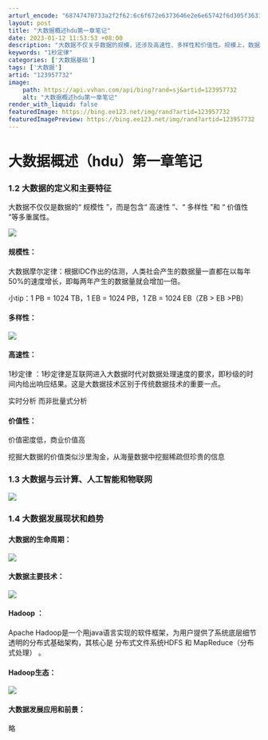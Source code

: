 ```yaml
---
arturl_encode: "68747470733a2f2f62:6c6f672e6373646e2e6e65742f6d305f36313230363232352f:61727469636c652f64657461696c732f313233393537373332"
layout: post
title: "大数据概述hdu第一章笔记"
date: 2023-01-12 11:53:53 +08:00
description: "大数据不仅关乎数据的规模，还涉及高速性、多样性和价值性。规模上，数据量以每年"
keywords: "1秒定律"
categories: ['大数据基础']
tags: ['大数据']
artid: "123957732"
image:
    path: https://api.vvhan.com/api/bing?rand=sj&artid=123957732
    alt: "大数据概述hdu第一章笔记"
render_with_liquid: false
featuredImage: https://bing.ee123.net/img/rand?artid=123957732
featuredImagePreview: https://bing.ee123.net/img/rand?artid=123957732
---
```


# 大数据概述（hdu）第一章笔记

### 1.2 大数据的定义和主要特征

大数据不仅仅是数据的“
规模性
”，而是包含“
高速性
”、“
多样性
”和 “
价值性
”等多重属性。

![](https://i-blog.csdnimg.cn/blog_migrate/f8393976dc6a734f427a233628b869c2.png)

#### 规模性：

大数据摩尔定律：根据IDC作出的估测，人类社会产生的数据量一直都在以每年50%的速度增长，即每两年产生的数据量就会增加一倍。

小tip：1 PB = 1024 TB，1 EB = 1024 PB，1 ZB = 1024 EB（ZB > EB >PB）

#### 多样性：

![](https://i-blog.csdnimg.cn/blog_migrate/385a4eadc2a18a10726376d3fa6348b8.png)

#### 高速性：

1秒定律
：1秒定律是互联网进入大数据时代对数据处理速度的要求，即秒级的时间内给出响应结果。这是大数据技术区别于传统数据技术的重要一点。

实时分析
而非批量式分析

#### 价值性：

价值密度低，商业价值高

挖掘大数据的价值类似沙里淘金，从海量数据中挖掘稀疏但珍贵的信息

### 

### 1.3 大数据与云计算、人工智能和物联网

![](https://i-blog.csdnimg.cn/blog_migrate/e408264766af6e9067108ef9534853e5.png)

### 1.4 大数据发展现状和趋势

#### 大数据的生命周期：

![](https://i-blog.csdnimg.cn/blog_migrate/689eb63457ef6157bdddd470e299a544.png)

#### 大数据主要技术：

![](https://i-blog.csdnimg.cn/blog_migrate/2a3e47a9443b789cbc9e303e0481e321.png)

#### Hadoop ：

Apache Hadoop是一个用java语言实现的软件框架，为用户提供了系统底层细节透明的分布式基础架构，其核心是
分布式文件系统HDFS
和
MapReduce（分布式处理）
。

#### Hadoop生态：

![](https://i-blog.csdnimg.cn/blog_migrate/9a6a3d5d9874b968cc7c36f91a7e844c.png)

#### 大数据发展应用和前景：

略